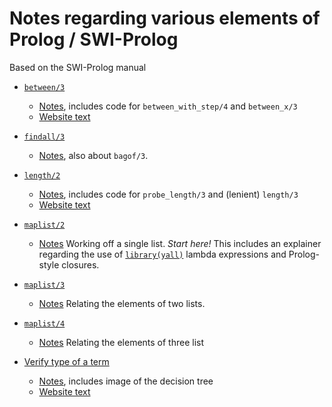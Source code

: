 # Notes regarding various elements of Prolog / SWI-Prolog

Based on the SWI-Prolog manual

- [`between/3`](https://eu.swi-prolog.org/pldoc/doc_for?object=between/3)
   - [Notes](about_between), includes code for `between_with_step/4` and `between_x/3` 
   - [Website text](about_between/webmanualtxt/between.txt)

- [`findall/3`](https://eu.swi-prolog.org/pldoc/doc_for?object=findall/3)
   - [Notes](about_findall), also about `bagof/3`.

- [`length/2`](https://eu.swi-prolog.org/pldoc/doc_for?object=length/2)
   - [Notes](about_length), includes code for `probe_length/3` and (lenient) `length/3`
   - [Website text](about_length/webmanualtxt/length.txt)

- [`maplist/2`](https://eu.swi-prolog.org/pldoc/doc_for?object=maplist/2)
   - [Notes](about_maplist/maplist_2_examples.md) Working off a single list. *Start here!* This includes
     an explainer regarding the use of [`library(yall)`](https://eu.swi-prolog.org/pldoc/man?section=yall) 
     lambda expressions and Prolog-style closures.

- [`maplist/3`](https://eu.swi-prolog.org/pldoc/doc_for?object=maplist/3)
   - [Notes](about_maplist/maplist_3_examples.md) Relating the elements of two lists.
   
- [`maplist/4`](https://eu.swi-prolog.org/pldoc/doc_for?object=maplist/4)
   - [Notes](about_maplist/maplist_4_examples.md) Relating the elements of three list
   
- [Verify type of a term](https://eu.swi-prolog.org/pldoc/man?section=typetest)
   - [Notes](about_swipl_data_types), includes image of the decision tree
   - [Website text](about_swipl_data_types/webmanualtxt/type_tree_in_ascii.txt)
   
